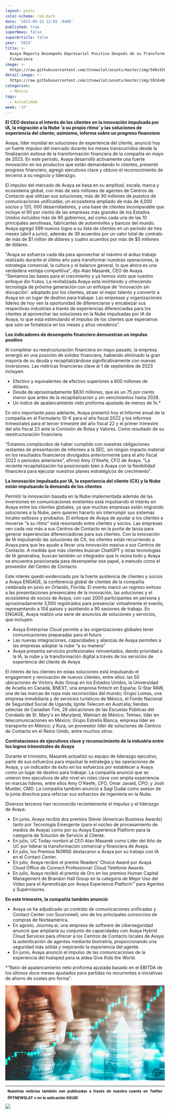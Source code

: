```yaml
---
layout: posts
color-schema: red-dark
date: '2023-09-13 12:58 -0400'
published: true
superNews: false
superArticle: false
year: '2023'
title: >-
  Avaya Reporta Desempeño Empresarial Positivo Después de su Transformación
  Financiera
image: >-
  https://raw.githubusercontent.com/itnewslat/assets/master/img/540x320/aumento-ganancias-p.jpg
detail-image: >-
  https://raw.githubusercontent.com/itnewslat/assets/master/img/1024x680/aumento-ganancias-g.jpg
categories:
  - Mexico
tags:
  - Actualidad
week: '37'
---
```

**El CEO destaca el interés de los clientes en la innovación impulsada por IA, la migración a la Nube ‘a su propio ritmo’ y las soluciones de experiencia del cliente; asimismo, informa sobre un progreso financiero**
 
Avaya, líder mundial en soluciones de experiencia del cliente, anunció hoy un fuerte impulso del mercado durante los meses transcurridos desde la finalización exitosa de la transformación financiera de la compañía en mayo de 2023. En este periodo, Avaya desarrolló activamente una fuerte innovación en los productos que están demandando lo clientes, presentó progreso financiero, agregó ejecutivos clave y obtuvo el reconocimiento de terceros a su negocio y liderazgo.
 
El impulso del mercado de Avaya se basa en su amplitud, escala, marca y ecosistema global, con más de seis millones de agentes de Centros de Contacto que utilizan sus soluciones; más de 90 millones de puestos de comunicaciones unificadas; un ecosistema ampliado de más de 4,000 socios y 120, 000 desarrolladores, y una base de clientes incomparable que incluye el 90 por ciento de las empresas más grandes de  los Estados Unidos incluidos más de 90 gobiernos, así como cada una de las 10 principales aerolíneas, fabricantes de automóviles y bancos del mundo.  Avaya agregó 599 nuevos logos a su lista de clientes en un período de tres meses (abril a junio), además de 39 acuerdos por un valor total de contrato de más de $1 millón de dólares y cuatro acuerdos por más de $5 millones de dólares.
 
"Avaya se esfuerza cada día para aprovechar al máximo el arduo trabajo realizado durante el último año para transformar nuestras operaciones, la estrategia comercial, la cultura y el balance general, lo que ahora es una verdadera ventaja competitiva", dijo Alan Masarek, CEO de Avaya. “Sentamos las bases para el crecimiento y ya hemos visto que nuestro enfoque dio frutos. La revitalizada Avaya está invirtiendo y ofreciendo tecnología de próxima generación con un enfoque de 'innovación sin disrupción'. adoptado por los clientes, atraer el mejor talento y convertir a Avaya en un lugar de destino para trabajar. Las empresas y organizaciones líderes de hoy ven la oportunidad de diferenciarse y encabezar sus respectivas industrias a través de experiencias diferenciadas para los clientes al aprovechar las soluciones en la Nube impulsadas por IA de Avaya, lo que está estimulando el impulso de los clientes que esperamos que solo se fortalezca en los meses y años venideros”.
 
**Los indicadores de desempeño financiero demuestran un impulso positivo**
 
Al completar su reestructuración financiera en mayo pasado, la empresa emergió en una posición de solidez financiera, habiendo eliminado la gran mayoría de su deuda y recapitalizándose significativamente con nuevas inversiones. Las métricas financieras clave al 1 de septiembre de 2023 incluyen:

- Efectivo y equivalentes de efectivo superiores a 600 millones de dólares.
- Deuda de aproximadamente $830 millones, que es un 75 por ciento menor que antes de la recapitalización y sin vencimientos hasta 2028.
- Un índice de apalancamiento neto proforma ajustada de menos de 1x.*
 
En otro importante paso adelante, Avaya presentó hoy el Informe anual de la compañía en el Formulario 10-K para el año fiscal 2022 y los informes trimestrales para el tercer trimestre del año fiscal 22 y el primer trimestre del año fiscal 23 ante la Comisión de Bolsa y Valores. Como resultado de su reestructuración financiera. 
 
"Estamos complacidos de haber cumplido con nuestras obligaciones restantes de presentación de informes a la SEC, sin ningún impacto material en los resultados financieros divulgados anteriormente para el año fiscal 2022 o períodos anteriores", afirmó Amy O'Keefe, CFO de Avaya. "La reciente recapitalización ha posicionado bien a Avaya con la flexibilidad financiera para ejecutar nuestros planes estratégicos de crecimiento".
 
**La innovación impulsada por IA, la experiencia del cliente (CX) y la Nube están impulsando la demanda de los clientes**
 
Permitir la innovación basada en la Nube implementada además de las inversiones en comunicaciones existentes está impulsando el interés en Avaya entre los clientes globales, ya que muchas empresas están migrando soluciones a la Nube, pero quieren hacerlo sin interrumpir sus sistemas locales exitosos y probados. El enfoque de Avaya de ayudar a los clientes a moverse “a su ritmo” está resonando entre clientes y socios. Las empresas ven cada vez más a sus Centros de Contacto en la punta de lanza para generar experiencias diferenciadoras para sus clientes. Con la innovación de IA impulsando las soluciones de CX, los clientes están recurriendo a Avaya para que les ayude a llevar una innovación masiva a sus Centros de Contacto. A medida que más clientes buscan ChatGPT y otras tecnologías de IA generativa, buscan también un integrador que lo reúna todo y Avaya se encuentra posicionada para desempeñar ese papel, a menudo como el proveedor del Centro de Contacto.
 
Este interés quedó evidenciado por la fuerte asistencia de clientes y socios a Avaya ENGAGE, la conferencia global de clientes de la compañía celebrada en junio en Orlando, Florida. El evento marcó un regreso exitoso a las presentaciones presenciales de la innovación, las soluciones y el ecosistema de socios de Avaya, con casi 2000 participantes en persona y aproximadamente 3,500 registrados para presenciar virtualmente el evento, representando a 104 países y asistiendo a 90 sesiones de trabajo. En ENGAGE, Avaya realizó una serie de anuncios de soluciones y servicios, que incluyen:
 
- Avaya Enterprise Cloud permite a las organizaciones globales tener comunicaciones preparadas para el futuro
- Las nuevas integraciones, capacidades y alianzas de Avaya permiten a las empresas adoptar la nube “a su manera”
- Avaya presenta servicios profesionales reinventados, dando prioridad a la IA, la nube y la transformación digital a través de los servicios de experiencia del cliente de Avaya
 
El interés de los clientes en estas soluciones está impulsando el engagement y renovación de nuevos clientes, entre ellos: las 50 ubicaciones de Victory Auto Group en los Estados Unidos, la Universidad de Acadia en Canadá, BNEXT, una empresa fintech en España; G-Star RAW, una de las marcas de ropa más reconocidas del mundo; Grupo Lomas, una empresa inmobiliaria y de servicios turísticos de México, el Fondo Nacional de Seguridad Social de Uganda; Ignite Telecom en Australia; tiendas selectas de Canadian Tire, 28 ubicaciones de las Escuelas Públicas del Condado de St. Mary's en Maryland, Walmart de México; Telmex, líder en telecomunicaciones en México; Grupo Estrella Blanca, empresa líder en transporte en México; y Kura, un proveedor líder de soluciones de Centros de Contacto en el Reino Unido, entre muchos otros.
 
**Contrataciones de ejecutivos clave y reconocimiento de la industria entre los logros trimestrales de Avaya**
 
Durante el trimestre, Masarek actualizó su equipo de liderazgo ejecutivo, parte de sus esfuerzos para impulsar la estrategia y las operaciones de Avaya, y un indicador de éxito en los esfuerzos por establecer a Avaya como un lugar de destino para trabajar. La compañía anunció que se unieron tres ejecutivos de alto nivel en roles clave con amplia experiencia en marcas líderes, entre ellos Amy O'Keefe, CFO, Omar Javaid, CPO; y Josh Mueller, CMO. La compañía también anunció a Sagi Dudai como asesor de la junta directiva para reforzar sus esfuerzos de ingeniería en la Nube.
 
Diversos terceros han reconocido recientemente el impulso y el liderazgo de Avaya:

- En junio, Avaya recibió dos premios Stevie (American Business Awards) tanto por Tecnología Emergente (para el núcleo de procesamiento de medios de Avaya) como por su Avaya Experience Platform para la categoría de Solución de Servicio al Cliente.
- En julio, UC Today nombró al CEO Alan Masarek como Líder del Año de UC por liderar la transformación comercial y financiera de Avaya.
- En julio, los Premios NORNS destacaron a Avaya por su trabajo con IA en el Contact Center.
- En julio, Avaya recibió el premio Readers' Choice Award por Avaya Cloud Office de Connect Professional: Cloud Telefonie Awards.
- En julio, Avaya recibió el premio de Oro en los premios Human Capital Management de Brandon Hall Group en la categoría de Mejor Uso del Video para el Aprendizaje por Avaya Experience Platform™ para Agentes y Supervisores.
 
**En este trimestre, la compañía también anunció**:

- Avaya se ha adjudicado un contrato de comunicaciones unificadas y Contact Center con Sourcewell, uno de los principales consorcios de compras de Norteamérica.
- En agosto, Journey.ai, una empresa de software de ciberseguridad anunció que ampliaría su conjunto de capacidades con Avaya Hybrid Cloud Services para ofrecer a los Centros de Contacto locales de Avaya la autenticación de agentes mediante biometría, proporcionando una seguridad más sólida y mejorando la experiencia del agente.
- En junio, Avaya anunció el impulso de las comunicaciones de la experiencia del huésped para la aldea Give Kids the World.
 
*"Ratio de apalancamiento neto proforma ajustada basado en el EBITDA de los últimos doce meses ajustados para partidas no recurrentes e iniciativas de ahorro de costes pro forma".
 
 ![](https://raw.githubusercontent.com/itnewslat/assets/master/img/540x320/aumento-ganancias-p.jpg)

<table style="height: 42px;" width="569">
<tbody>
<tr>
<td style="text-align: justify;"><sub><strong>Nuestras noticias también son publicadas a través de nuestra cuenta en Twitter <a href="https://twitter.com/itnewslat?lang=es">@ITNEWSLAT</a> y en la aplicación <a href="https://squidapp.co/en/">SQUID</a></strong></sub></td>
</tr>
</tbody>
</table>

<img src="https://tracker.metricool.com/c3po.jpg?hash=56f88a41e39ab42c063cc51676587a04"/>